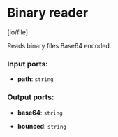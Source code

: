 # Binary reader

[io/file]

Reads binary files Base64 encoded.

### Input ports:

* __path__: `string`

### Output ports:

* __base64__: `string`


* __bounced__: `string`

